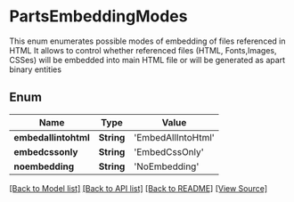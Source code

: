 # PartsEmbeddingModes
This enum enumerates possible modes of embedding of files referenced in HTML
It allows to control whether referenced files (HTML, Fonts,Images, CSSes)
will be embedded into main HTML file or will be generated as apart binary entities 
            

## Enum
Name | Type | Value
------------ | ------------- | -------------
**embedallintohtml** | **String** | 'EmbedAllIntoHtml'
**embedcssonly** | **String** | 'EmbedCssOnly'
**noembedding** | **String** | 'NoEmbedding'

[[Back to Model list]](../README.md#documentation-for-models) [[Back to API list]](../README.md#documentation-for-api-endpoints) [[Back to README]](../README.md) [[View Source]](../src/models/PartsEmbeddingModes.ts)

